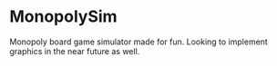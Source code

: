 # MonopolySim
Monopoly board game simulator made for fun. Looking to implement graphics in the near future as well.
